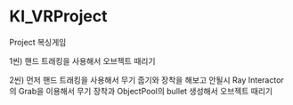# KI_VRProject

Project 복싱게임

1씬) 핸드 트래킹을 사용해서 오브젝트 때리기

2씬) 먼저 핸드 트래킹을 사용해서 무기 줍기와 장착을 해보고
안될시 Ray Interactor의 Grab을 이용해서 무기 장착과 ObjectPool의
bullet 생성해서 오브젝트 때리기
